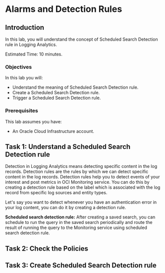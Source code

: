 # Alarms and Detection Rules

## Introduction

In this lab, you will understand the concept of Scheduled Search Detection rule in Logging Analytics.

Estimated Time: 10 minutes.

### Objectives

In this lab you will:

* Understand the meaning of Scheduled Search Detection rule.
* Create a Scheduled Search Detection rule.
* Trigger a Scheduled Search Detection rule.

### Prerequisites

This lab assumes you have:

* An Oracle Cloud Infrastructure account.

## Task 1: Understand a Scheduled Search Detection rule

Detection in Logging Analytics means detecting specific content in the log records. Detection rules are the rules by which we can detect specific content in the log records. Detection rules help you to detect events of your interest and post metrics in OCI Monitoring service. You can do this by creating a detection rule based on the label which is associated with the log record from specific log sources and entity types.

Let's say you want to detect whenever you have an authentication error in your log content, you can do it by creating a detection rule.

**Scheduled search detection rule:** After creating a saved search, you can schedule to run the query in the saved search periodically and route the result of running the query to the Monitoring service using scheduled search detection rule.

## Task 2: Check the Policies

## Task 3: Create Scheduled Search Detection rule